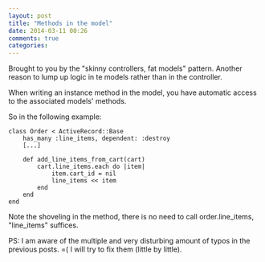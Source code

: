 ```yaml
---
layout: post
title: "Methods in the model"
date: 2014-03-11 00:26
comments: true
categories: 
---
```

Brought to you by the "skinny controllers, fat models" pattern. Another reason to lump up logic in te models rather than in the controller. 

When writing an instance method in the model, you have automatic access to the associated models' methods.

So in the following example:

	class Order < ActiveRecord::Base
		has_many :line_items, dependent: :destroy
		[...]
		
		def add_line_items_from_cart(cart)
			cart.line_items.each do |item|
				item.cart_id = nil				
				line_items << item
			end
		end		
	end
	
Note the shoveling in the method, there is no need to call order.line_items, "line_items" suffices.

PS: I am aware of the multiple and very disturbing amount of typos in the previous posts. =( I will try to fix them (little by little).